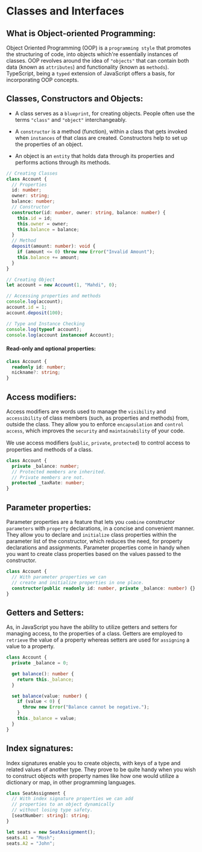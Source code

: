 # Classes and Interfaces

## What is Object-oriented Programming:

Object Oriented Programming (OOP) is a `programming style` that promotes the structuring of code, into objects which're essentially instances of classes. OOP revolves around the idea of `"objects"` that can contain both data (known as `attributes`) and functionality (known as `methods`). TypeScript, being a `typed` extension of JavaScript offers a basis, for incorporating OOP concepts.

## Classes, Constructors and Objects:

- A class serves as a `blueprint`, for creating objects. People often use the terms `"class"` and `"object"` interchangeably.

- A `constructor` is a method (function), within a class that gets invoked when `instances` of that class are created. Constructors help to set up the properties of an object.

- An object is an `entity` that holds data through its properties and performs actions through its methods.

```ts
// Creating Classes
class Account {
  // Properties
  id: number;
  owner: string;
  balance: number;
  // Constructor
  constructor(id: number, owner: string, balance: number) {
    this.id = id;
    this.owner = owner;
    this.balance = balance;
  }
  // Method
  deposit(amount: number): void {
    if (amount <= 0) throw new Error("Invalid Amount");
    this.balance += amount;
  }
}

// Creating Object
let account = new Account(1, "Mahdi", 0);

// Accessing properties and methods
console.log(account);
account.id = 1;
account.deposit(100);

// Type and Instance Checking
console.log(typeof account);
console.log(account instanceof Account);
```

#### Read-only and optional properties:

```ts
class Account {
  readonly id: number;
  nickname?: string;
}
```

## Access modifiers:

Access modifiers are words used to manage the `visibility` and `accessibility` of class members (such, as properties and methods) from, outside the class. They allow you to enforce `encapsulation` and `control access`, which improves the `security` and `maintainability` of your code.

We use access modiﬁers (`public`, `private`, `protected`) to control access to properties and
methods of a class.

```ts
class Account {
  private _balance: number;
  // Protected members are inherited.
  // Private members are not.
  protected _taxRate: number;
}
```

## Parameter properties:

Parameter properties are a feature that lets you `combine` constructor `parameters` with `property` declarations, in a concise and convenient manner. They allow you to declare and `initialize` class properties within the parameter list of the constructor, which reduces the need, for property declarations and assignments. Parameter properties come in handy when you want to create class properties based on the values passed to the constructor.

```ts
class Account {
  // With parameter properties we can
  // create and initialize properties in one place.
  constructor(public readonly id: number, private _balance: number) {}
}
```

## Getters and Setters:

As, in JavaScript you have the ability to utilize getters and setters for managing access, to the properties of a class. Getters are employed to `retrieve` the value of a property whereas setters are used for `assigning` a value to a property.

```ts
class Account {
  private _balance = 0;

  get balance(): number {
    return this._balance;
  }

  set balance(value: number) {
    if (value < 0) {
      throw new Error("Balance cannot be negative.");
    }
    this._balance = value;
  }
}
```

## Index signatures:

Index signatures enable you to create objects, with keys of a type and related values of another type. They prove to be quite handy when you wish to construct objects with property names like how one would utilize a dictionary or map, in other programming languages.

```ts
class SeatAssignment {
  // With index signature properties we can add
  // properties to an object dynamically
  // without losing type safety.
  [seatNumber: string]: string;
}

let seats = new SeatAssignment();
seats.A1 = "Mosh";
seats.A2 = "John";
```
